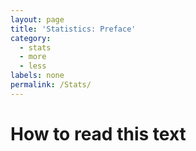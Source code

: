 ```yaml
---
layout: page
title: 'Statistics: Preface'
category: 
  - stats
  - more
  - less
labels: none
permalink: /Stats/
---
```



How to read this text
===

